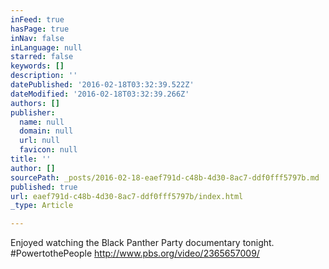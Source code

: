 ```yaml
---
inFeed: true
hasPage: true
inNav: false
inLanguage: null
starred: false
keywords: []
description: ''
datePublished: '2016-02-18T03:32:39.522Z'
dateModified: '2016-02-18T03:32:39.266Z'
authors: []
publisher:
  name: null
  domain: null
  url: null
  favicon: null
title: ''
author: []
sourcePath: _posts/2016-02-18-eaef791d-c48b-4d30-8ac7-ddf0fff5797b.md
published: true
url: eaef791d-c48b-4d30-8ac7-ddf0fff5797b/index.html
_type: Article

---
```

Enjoyed watching the Black Panther Party documentary tonight. \#PowertothePeople http://www.pbs.org/video/2365657009/